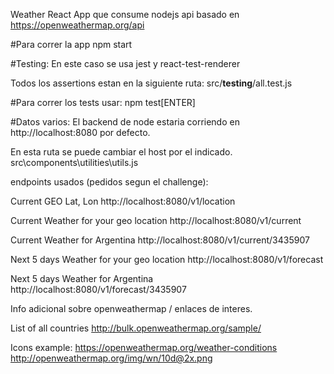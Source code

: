Weather React App que consume nodejs api basado en https://openweathermap.org/api

#Para correr la app
npm start

#Testing: En este caso se usa jest y react-test-renderer

Todos los assertions estan en la siguiente ruta:
src/__testing__/all.test.js

#Para correr los tests usar:
npm test[ENTER]


#Datos varios:
El backend de node estaria corriendo en http://localhost:8080 por defecto.

En esta ruta se puede cambiar el host por el indicado.
src\components\utilities\utils.js

endpoints usados (pedidos segun el challenge):

Current GEO Lat, Lon
http://localhost:8080/v1/location

Current Weather for your geo location
http://localhost:8080/v1/current

Current Weather for Argentina
http://localhost:8080/v1/current/3435907

Next 5 days Weather for your geo location
http://localhost:8080/v1/forecast

Next 5 days Weather for Argentina
http://localhost:8080/v1/forecast/3435907

Info adicional sobre openweathermap / enlaces de interes.

List of all countries
http://bulk.openweathermap.org/sample/

Icons example:
https://openweathermap.org/weather-conditions
http://openweathermap.org/img/wn/10d@2x.png

